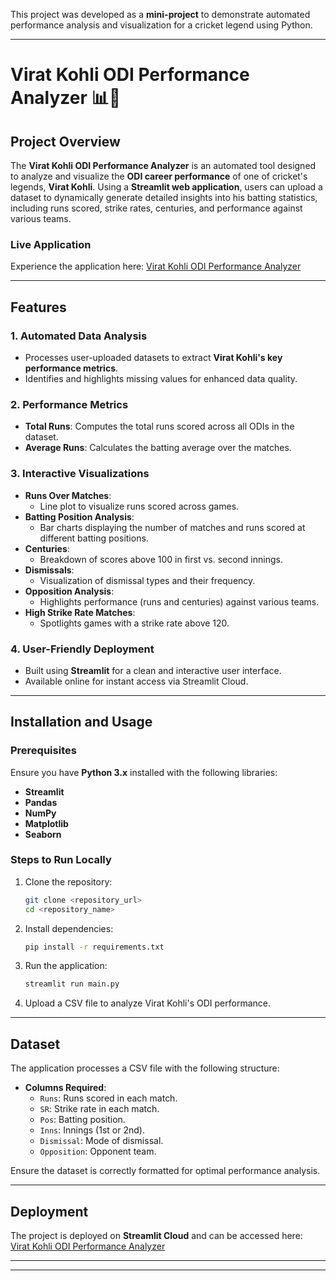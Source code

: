 This project was developed as a **mini-project** to demonstrate automated performance analysis and visualization for a cricket legend using Python.

---

# **Virat Kohli ODI Performance Analyzer** 📊🏏

## Project Overview
The **Virat Kohli ODI Performance Analyzer** is an automated tool designed to analyze and visualize the **ODI career performance** of one of cricket's legends, **Virat Kohli**. Using a **Streamlit web application**, users can upload a dataset to dynamically generate detailed insights into his batting statistics, including runs scored, strike rates, centuries, and performance against various teams.

### Live Application
Experience the application here: [Virat Kohli ODI Performance Analyzer](https://viratkohliodi-gec49szjf4uuosm6tfosmw.streamlit.app/)

---

## Features
### 1. Automated Data Analysis
- Processes user-uploaded datasets to extract **Virat Kohli's key performance metrics**.
- Identifies and highlights missing values for enhanced data quality.

### 2. Performance Metrics
- **Total Runs**: Computes the total runs scored across all ODIs in the dataset.
- **Average Runs**: Calculates the batting average over the matches.

### 3. Interactive Visualizations
- **Runs Over Matches**:
  - Line plot to visualize runs scored across games.
- **Batting Position Analysis**:
  - Bar charts displaying the number of matches and runs scored at different batting positions.
- **Centuries**:
  - Breakdown of scores above 100 in first vs. second innings.
- **Dismissals**:
  - Visualization of dismissal types and their frequency.
- **Opposition Analysis**:
  - Highlights performance (runs and centuries) against various teams.
- **High Strike Rate Matches**:
  - Spotlights games with a strike rate above 120.

### 4. User-Friendly Deployment
- Built using **Streamlit** for a clean and interactive user interface.
- Available online for instant access via Streamlit Cloud.

---

## Installation and Usage
### Prerequisites
Ensure you have **Python 3.x** installed with the following libraries:
- **Streamlit**
- **Pandas**
- **NumPy**
- **Matplotlib**
- **Seaborn**

### Steps to Run Locally
1. Clone the repository:
   ```bash
   git clone <repository_url>
   cd <repository_name>
   ```
2. Install dependencies:
   ```bash
   pip install -r requirements.txt
   ```
3. Run the application:
   ```bash
   streamlit run main.py
   ```
4. Upload a CSV file to analyze Virat Kohli's ODI performance.

---

## Dataset
The application processes a CSV file with the following structure:
- **Columns Required**:
  - `Runs`: Runs scored in each match.
  - `SR`: Strike rate in each match.
  - `Pos`: Batting position.
  - `Inns`: Innings (1st or 2nd).
  - `Dismissal`: Mode of dismissal.
  - `Opposition`: Opponent team.

Ensure the dataset is correctly formatted for optimal performance analysis.

---

## Deployment
The project is deployed on **Streamlit Cloud** and can be accessed here:  
[Virat Kohli ODI Performance Analyzer](https://viratkohliodi-gec49szjf4uuosm6tfosmw.streamlit.app/)

---



---
